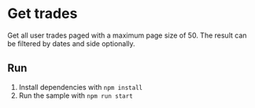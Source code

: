 # Get trades

Get all user trades paged with a maximum page size of 50. The result can be filtered by dates and side optionally.

## Run

1. Install dependencies with `npm install`
2. Run the sample with `npm run start`